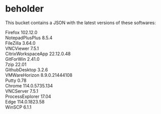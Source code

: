 # beholder
This bucket contains a JSON with the latest versions of these softwares:

Firefox            102.12.0        
NotepadPlusPlus    8.5.4           
FileZilla          3.64.0          
VNCViewer          7.5.1           
CitrixWorkspaceApp 22.12.0.48      
GitForWin          2.41.0          
7zip               22.01           
GithubDesktop      3.2.6           
VMWareHorizon      8.9.0.21444108  
Putty              0.78            
Chrome             114.0.5735.134  
VNCServer          7.5.1           
ProcessExplorer    17.04           
Edge               114.0.1823.58   
WinSCP             6.1.1           



